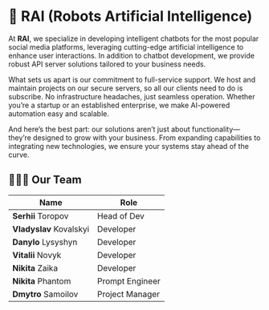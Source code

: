 # 🦾 RAI (Robots Artificial Intelligence)

At **RAI**, we specialize in developing intelligent chatbots for the most popular social media platforms, leveraging cutting-edge artificial intelligence to enhance user interactions. In addition to chatbot development, we provide robust API server solutions tailored to your business needs.

What sets us apart is our commitment to full-service support. We host and maintain projects on our secure servers, so all our clients need to do is subscribe. No infrastructure headaches, just seamless operation. Whether you’re a startup or an established enterprise, we make AI-powered automation easy and scalable.

And here’s the best part: our solutions aren’t just about functionality—they’re designed to grow with your business. From expanding capabilities to integrating new technologies, we ensure your systems stay ahead of the curve.


## 👨🏽‍🚀 Our Team

| Name                    | Role              |
|-------------------------|-------------------|
| **Serhii** Toropov      | Head of Dev       |
| **Vladyslav** Kovalskyi | Developer         |
| **Danylo** Lysyshyn     | Developer         |
| **Vitalii** Novyk       | Developer         |
| **Nikita** Zaika        | Developer         |
| **Nikita** Phantom      | Prompt Engineer   |
| **Dmytro** Samoilov     | Project Manager   |

